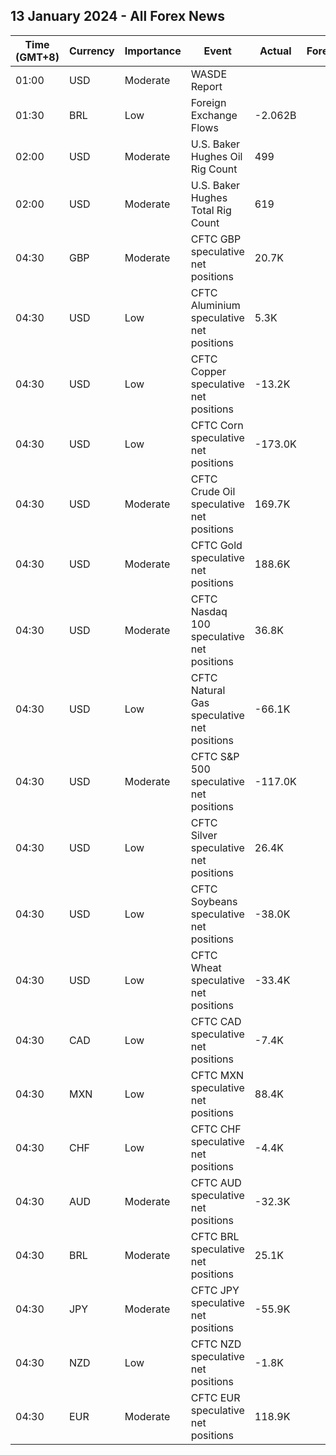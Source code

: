 ## 13 January 2024 - All Forex News

| Time (GMT+8) | Currency | Importance | Event | Actual | Forecast | Previous |
|------|----------|------------|-------|--------|----------|----------|
| 01:00 | USD | Moderate | WASDE Report |  |  |  |
| 01:30 | BRL | Low | Foreign Exchange Flows | -2.062B |  | -4.888B |
| 02:00 | USD | Moderate | U.S. Baker Hughes Oil Rig Count | 499 |  | 501 |
| 02:00 | USD | Moderate | U.S. Baker Hughes Total Rig Count | 619 |  | 621 |
| 04:30 | GBP | Moderate | CFTC GBP speculative net positions | 20.7K |  | 15.2K |
| 04:30 | USD | Low | CFTC Aluminium speculative net positions | 5.3K |  | 6.3K |
| 04:30 | USD | Low | CFTC Copper speculative net positions | -13.2K |  | 8.6K |
| 04:30 | USD | Low | CFTC Corn speculative net positions | -173.0K |  | -146.7K |
| 04:30 | USD | Moderate | CFTC Crude Oil speculative net positions | 169.7K |  | 163.7K |
| 04:30 | USD | Moderate | CFTC Gold speculative net positions | 188.6K |  | 207.6K |
| 04:30 | USD | Moderate | CFTC Nasdaq 100 speculative net positions | 36.8K |  | 39.1K |
| 04:30 | USD | Low | CFTC Natural Gas speculative net positions | -66.1K |  | -91.6K |
| 04:30 | USD | Moderate | CFTC S&P 500 speculative net positions | -117.0K |  | -214.1K |
| 04:30 | USD | Low | CFTC Silver speculative net positions | 26.4K |  | 32.6K |
| 04:30 | USD | Low | CFTC Soybeans speculative net positions | -38.0K |  | -21.9K |
| 04:30 | USD | Low | CFTC Wheat speculative net positions | -33.4K |  | -33.6K |
| 04:30 | CAD | Low | CFTC CAD speculative net positions | -7.4K |  | -21.1K |
| 04:30 | MXN | Low | CFTC MXN speculative net positions | 88.4K |  | 89.1K |
| 04:30 | CHF | Low | CFTC CHF speculative net positions | -4.4K |  | -5.2K |
| 04:30 | AUD | Moderate | CFTC AUD speculative net positions | -32.3K |  | -42.9K |
| 04:30 | BRL | Moderate | CFTC BRL speculative net positions | 25.1K |  | 34.3K |
| 04:30 | JPY | Moderate | CFTC JPY speculative net positions | -55.9K |  | -57.2K |
| 04:30 | NZD | Low | CFTC NZD speculative net positions | -1.8K |  | -0.5K |
| 04:30 | EUR | Moderate | CFTC EUR speculative net positions | 118.9K |  | 119.5K |

